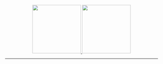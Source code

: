 <p align = "center">
  <a href="https://github.com/zAlves31">
  <img height="160em" src="[https://github-readme-stats.vercel.app/api?username=zAlves31&show_icons=true&theme=synthwave&include_all_commits=true&count_private=true](https://github-readme-stats.vercel.app/api?username=zAlves31&show_icons=true&theme=)"/>
  <img height="160em" src="https://github-readme-stats.vercel.app/api/top-langs/?username=zAlves31&layout=compact&langs_count=7&theme=dracula"/>
</p>
 
 <hr>


